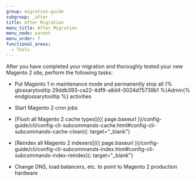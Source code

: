 ```yaml
---
group: migration-guide
subgroup: _after
title: After Migration
menu_title: After Migration
menu_node: parent
menu_order: 7
functional_areas:
  - Tools
---
```


After you have completed your migration and thoroughly tested your new Magento 2 site, perform the following tasks:

*	Put Magento 1 in maintenance mode and permanently stop all {% glossarytooltip 29ddb393-ca22-4df9-a8d4-0024d75739b1 %}Admin{% endglossarytooltip %} activities

*	Start Magento 2 cron jobs

*	[Flush all Magento 2 cache types]({{ page.baseurl }}/config-guide/cli/config-cli-subcommands-cache.html#config-cli-subcommands-cache-clean){: target="_blank"}

*	[Reindex all Magento 2 indexers]({{ page.baseurl }}/config-guide/cli/config-cli-subcommands-index.html#config-cli-subcommands-index-reindex){: target="_blank"}

*	Change DNS, load balancers, etc. to point to Magento 2 production hardware
